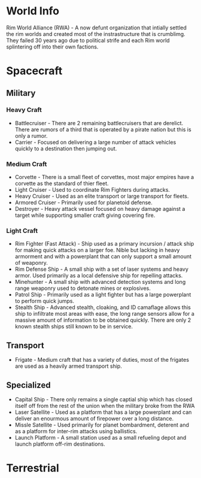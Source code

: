 # World Info

Rim World Alliance (RWA) - A now defunt organization that intially settled the rim worlds and created most of the instrastructure that is crumblimg. They failed 30 years ago due to political strife and each Rim world splintering off into their own factions.

# Spacecraft

## Military

### Heavy Craft

* Battlecruiser - There are 2 remaining battlecruisers that are derelict. There are rumors of a third that is operated by a pirate nation but this is only a rumor.
* Carrier - Focused on delivering a large number of attack vehicles quickly to a destination then jumping out.

### Medium Craft

* Corvette - There is a small fleet of corvettes, most major empires have a corvette as the standard of thier fleet.
* Light Cruiser - Used to coordinate Rim Fighters during attacks.
* Heavy Cruiser - Used as an elite transport or large transport for fleets.
* Armored Cruiser - Primarily used for planetoid defense.
* Destroyer - Heavy attack vessel focused on heavy damage against a target while supporting smaller craft giving covering fire.


### Light Craft

* Rim Fighter (Fast Attack) - Ship used as a primary incursion / attack ship for making quick attacks on a larger foe. Nible but lacking in heavy armorment and with a powerplant that can only support a small amount of weaponry.
* Rim Defense Ship - A small ship with a set of laser systems and heavy armor. Used primarily as a local defensive ship for repelling attacks.
* Minehunter - A small ship with advanced detection systems and long range weaponry used to detonate mines or explosives.
* Patrol Ship - Primarily used as a light fighter but has a large powerplant to perform quick jumps.
* Stealth Ship - Advanced stealth, cloaking, and ID camaflage allows this ship to infiltrate most areas with ease, the long range sensors allow for a massive amount of information to be obtained quickly. There are only 2 known stealth ships still known to be in service.

## Transport

* Frigate - Medium craft that has a variety of duties, most of the frigates are used as a heavily armed transport ship.

## Specialized

* Capital Ship - There only remains a single captial ship which has closed itself off from the rest of the union when the military broke from the RWA
* Laser Satellite - Used as a platform that has a large powerplant and can deliver an enourmous amount of firepower over a long distance.
* Missle Satellite - Used primarily for planet bombardment, deterent and as a platform for inter-rim attacks using ballistics.
* Launch Platform - A small station used as a small refueling depot and launch platform off-rim destinations.


# Terrestrial


